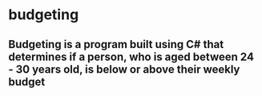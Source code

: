 # budgeting

## Budgeting is a program built using C# that determines if a person, who is aged between 24 - 30 years old, is below or above their weekly budget
 
